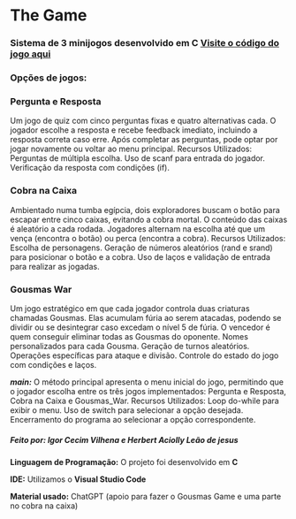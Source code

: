 # The Game
### Sistema de 3 minijogos desenvolvido em C [Visite o código do jogo aqui](https://github.com/HerbertHarvard/The_Game/blob/main/main.c)


### Opções de jogos:
### Pergunta e Resposta
Um jogo de quiz com cinco perguntas fixas e quatro alternativas cada. O jogador escolhe a resposta e recebe feedback imediato, incluindo a resposta correta caso erre. Após completar as perguntas, pode optar por jogar novamente ou voltar ao menu principal.
Recursos Utilizados:
Perguntas de múltipla escolha.
Uso de scanf para entrada do jogador.
Verificação da resposta com condições (if).

### Cobra na Caixa
Ambientado numa tumba egípcia, dois exploradores buscam o botão para escapar entre cinco caixas, evitando a cobra mortal. O conteúdo das caixas é aleatório a cada rodada. Jogadores alternam na escolha até que um vença (encontra o botão) ou perca (encontra a cobra).
Recursos Utilizados:
Escolha de personagens.
Geração de números aleatórios (rand e srand) para posicionar o botão e a cobra.
Uso de laços e validação de entrada para realizar as jogadas.

### Gousmas War
Um jogo estratégico em que cada jogador controla duas criaturas chamadas Gousmas. Elas acumulam fúria ao serem atacadas, podendo se dividir ou se desintegrar caso excedam o nível 5 de fúria. O vencedor é quem conseguir eliminar todas as Gousmas do oponente.
Nomes personalizados para cada Gousma.
Geração de turnos aleatórios.
Operações específicas para ataque e divisão.
Controle do estado do jogo com condições e laços.

*****main:***** O método principal apresenta o menu inicial do jogo, permitindo que o jogador escolha entre os três jogos implementados: Pergunta e Resposta, Cobra na Caixa e Gousmas_War.
Recursos Utilizados:
Loop do-while para exibir o menu.
Uso de switch para selecionar a opção desejada.
Encerramento do programa ao selecionar a opção correspondente.

##### Feito por: Igor Cecim Vilhena e Herbert Aciolly Leão de jesus
**Linguagem de Programação:** O projeto foi desenvolvido em **C**

**IDE:** Utilizamos o **Visual Studio Code**

**Material usado:** ChatGPT (apoio para fazer o Gousmas Game e uma parte no cobra na caixa)
